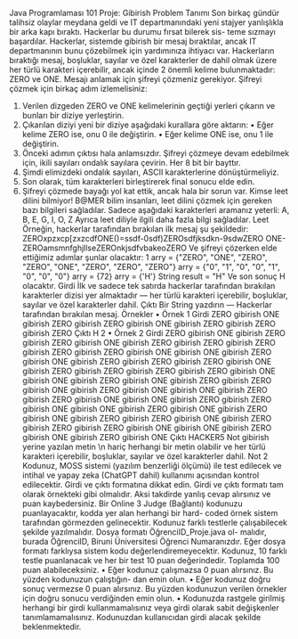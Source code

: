 Java Programlaması 101
Proje: Gibirish
Problem Tanımı
Son birkaç gündür talihsiz olaylar meydana geldi ve IT departmanındaki yeni
stajyer yanlışlıkla bir arka kapı bıraktı. Hackerlar bu durumu fırsat bilerek sis-
teme sızmayı başardılar. Hackerlar, sistemde gibirish bir mesaj bıraktılar, ancak
IT departmanının bunu çözebilmek için yardımınıza ihtiyacı var. Hackerların
bıraktığı mesaj, boşluklar, sayılar ve özel karakterler de dahil olmak üzere her
türlü karakteri içerebilir, ancak içinde 2 önemli kelime bulunmaktadır: ZERO ve
ONE.
Mesajı anlamak için şifreyi çözmeniz gerekiyor. Şifreyi çözmek için birkaç adım
izlemelisiniz:
1. Verilen dizgeden ZERO ve ONE kelimelerinin geçtiği yerleri çıkarın ve bunları
bir diziye yerleştirin.
2. Çıkarılan diziyi yeni bir diziye aşağıdaki kurallara göre aktarın:
• Eğer kelime ZERO ise, onu 0 ile değiştirin.
• Eğer kelime ONE ise, onu 1 ile değiştirin.
3. Önceki adımın çıktısı hala anlamsızdır. Şifreyi çözmeye devam edebilmek
için, ikili sayıları ondalık sayılara çevirin. Her 8 bit bir bayttır.
4. Şimdi elimizdeki ondalık sayıları, ASCII karakterlerine dönüştürmeliyiz.
5. Son olarak, tüm karakterleri birleştirerek final sonucu elde edin.
6. Şifreyi çözmede bayağı yol kat ettik, ancak hala bir sorun var. Kimse leet
dilini bilmiyor! B@MER bilim insanları, leet dilini çözmek için gereken
bazı bilgileri sağladılar. Sadece aşağıdaki karakterleri aramanız yeterli: A,
B, E, G, I, O, Z Ayrıca leet diliyle ilgili daha fazla bilgi sağladılar. Leet
Örneğin, hackerlar tarafından bırakılan ilk mesaj şu şekildedir:
ZEROxpzxcp[zxzcdfONE()=ssdf-0sdf)ZEROsdfjksdkn-9sdwZERO ONE-
ZEROamsmnfghjllseZEROnkjsdfvbakeoZERO
Ve şifreyi çözerken elde ettiğimiz adımlar şunlar olacaktır:
1
arry = {"ZERO", "ONE", "ZERO", "ZERO", "ONE", "ZERO", "ZERO", "ZERO"}
arry = {"0", "1", "0", "0", "1", "0", "0", "0"}
arry = {72}
arry = {'H'}
String result = "H"
Ve son sonuç H olacaktır.
Girdi
İlk ve sadece tek satırda hackerlar tarafından bırakılan karakterler dizisi yer
almaktadır — her türlü karakteri içerebilir, boşluklar, sayılar ve özel karakterler
dahil.
Çıktı
Bir String yazdırın — Hackerlar tarafından bırakılan mesaj.
Örnekler
• Örnek 1
Girdi
ZERO gibirish ONE gibirish ZERO gibirish ZERO
gibirish ONE gibirish ZERO gibirish
ZERO gibirish ZERO
Çıktı
H
2
• Örnek 2
Girdi
ZERO gibirish ONE gibirish ZERO gibirish ZERO
gibirish ONE gibirish ZERO
gibirish ZERO
gibirish ZERO gibirish ZERO gibirish
ZERO gibirish ONE gibirish
ONE gibirish ZERO gibirish
ONE gibirish ZERO gibirish ZERO gibirish ZERO
gibirish ONE gibirish
ZERO gibirish ZERO gibirish ZERO
gibirish ZERO gibirish
ONE gibirish ONE gibirish
ZERO gibirish ONE gibirish
ZERO gibirish ZERO
gibirish
ONE gibirish ZERO
gibirish ONE gibirish ONE gibirish ZERO gibirish
ZERO gibirish ONE
gibirish ONE gibirish ZERO gibirish ZERO
gibirish ONE
gibirish ONE gibirish ZERO
gibirish ONE gibirish ZERO
gibirish ONE gibirish
ZERO gibirish ZERO gibirish ONE
gibirish ZERO gibirish ZERO gibirish ZERO
gibirish ONE gibirish ONE
gibirish ZERO gibirish ONE gibirish ZERO
gibirish ONE
Çıktı
HACKER5
Not
gibirish yerine yazılan metin \n hariç herhangi bir metin olabilir ve her türlü
karakteri içerebilir, boşluklar, sayılar ve özel karakterler dahil.
Not 2
Kodunuz, MOSS sistemi (yazılım benzerliği ölçümü) ile test edilecek ve intihal
ve yapay zeka (ChatGPT dahil) kullanımı açısından kontrol edilecektir. Girdi
ve çıktı formatına dikkat edin. Girdi ve çıktı formatı tam olarak örnekteki gibi
olmalıdır. Aksi takdirde yanlış cevap alırsınız ve puan kaybedersiniz. Bir Online
3
Judge (Bağlantı) kodunuzu puanlayacaktır, kodda yer alan herhangi bir hard-
coded örnek sistem tarafından görmezden gelinecektir. Kodunuz farklı testlerle
çalışabilecek şekilde yazılmalıdır. Dosya formatı ÖğrenciID_Proje.java ol-
malıdır, burada ÖğrenciID, Biruni Üniversitesi Öğrenci Numaranızdır. Eğer
dosya formatı farklıysa sistem kodu değerlendiremeyecektir. Kodunuz, 10 farklı
testle puanlanacak ve her bir test 10 puan değerindedir. Toplamda 100 puan
alabileceksiniz.
• Eğer kodunuz çalışmazsa 0 puan alırsınız. Bu yüzden kodunuzun çalıştığın-
dan emin olun.
• Eğer kodunuz doğru sonuç vermezse 0 puan alırsınız. Bu yüzden kodunuzun
verilen örnekler için doğru sonucu verdiğinden emin olun.
• Kodunuzda rastgele girilmiş herhangi bir girdi kullanmamalısınız veya girdi
olarak sabit değişkenler tanımlamamalısınız. Kodunuzdan kullanıcıdan
girdi alacak şekilde beklenmektedir.
